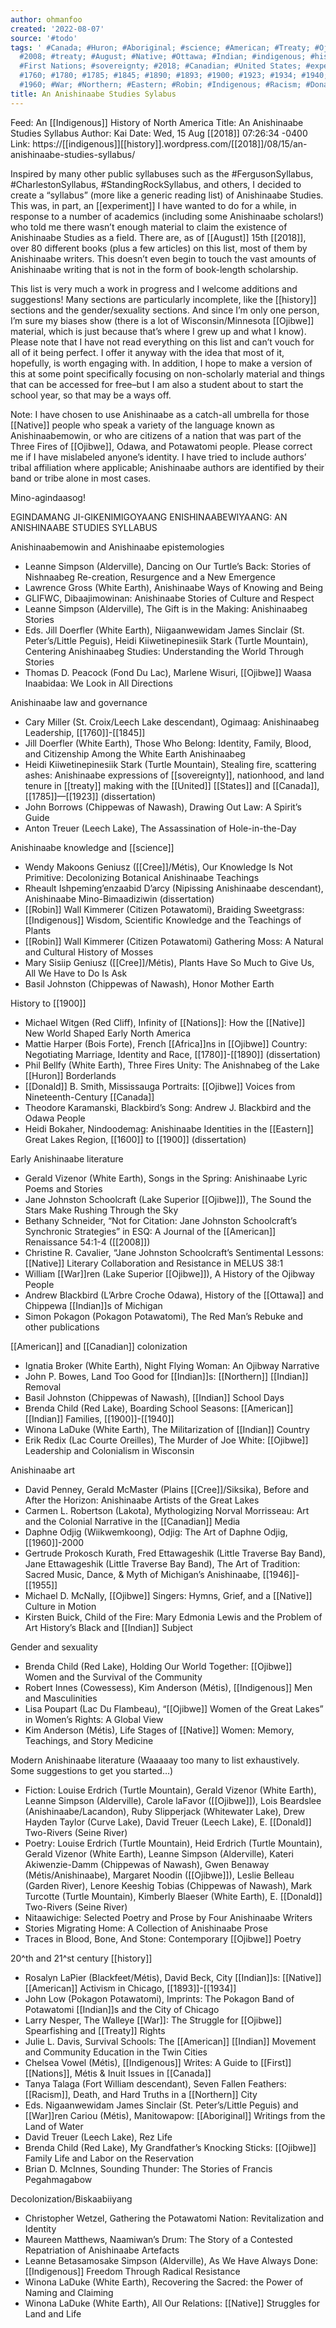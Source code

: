 ```yaml
---
author: ohmanfoo
created: '2022-08-07'
source: '#todo'
tags: ' #Canada; #Huron; #Aboriginal; #science; #American; #Treaty; #Ojibwe; #Cree;
  #2008; #treaty; #August; #Native; #Ottawa; #Indian; #indigenous; #history; #Africa;
  #First Nations; #sovereignty; #2018; #Canadian; #United States; #experiment; #1600;
  #1760; #1780; #1785; #1845; #1890; #1893; #1900; #1923; #1934; #1940; #1946; #1955;
  #1960; #War; #Northern; #Eastern; #Robin; #Indigenous; #Racism; #Donald; #;'
title: An Anishinaabe Studies Sylabus
---
```


Feed: An [[Indigenous]] History of North America
Title: An Anishinaabe Studies Syllabus
Author: Kai
Date: Wed, 15 Aug [[2018]] 07:26:34 -0400
Link: https://[[indigenous]][[history]].wordpress.com/[[2018]]/08/15/an-anishinaabe-studies-syllabus/
 
Inspired by many other public syllabuses such as the #FergusonSyllabus, 
#CharlestonSyllabus, #StandingRockSyllabus, and others, I decided to create a 
“syllabus” (more like a generic reading list) of Anishinaabe Studies. This was, 
in part, an [[experiment]] I have wanted to do for a while, in response to a number 
of academics (including some Anishinaabe scholars!) who told me there wasn’t 
enough material to claim the existence of Anishinaabe Studies as a field. There 
are, as of [[August]] 15th [[2018]], over 80 different books (plus a few articles) on 
this list, most of them by Anishinaabe writers. This doesn’t even begin to touch
the vast amounts of Anishinaabe writing that is not in the form of book-length 
scholarship.
 
This list is very much a work in progress and I welcome additions and 
suggestions! Many sections are particularly incomplete, like the [[history]] 
sections and the gender/sexuality sections. And since I’m only one person, I’m 
sure my biases show (there is a lot of Wisconsin/Minnesota [[Ojibwe]] material, 
which is just because that’s where I grew up and what I know). Please note that 
I have not read everything on this list and can’t vouch for all of it being 
perfect. I offer it anyway with the idea that most of it, hopefully, is worth 
engaging with. In addition, I hope to make a version of this at some point 
specifically focusing on non-scholarly material and things that can be accessed 
for free–but I am also a student about to start the school year, so that may be 
a ways off.
 
Note: I have chosen to use Anishinaabe as a catch-all umbrella for those [[Native]] 
people who speak a variety of the language known as Anishinaabemowin, or who are
citizens of a nation that was part of the Three Fires of [[Ojibwe]], Odawa, and 
Potawatomi people. Please correct me if I have mislabeled anyone’s identity. I 
have tried to include authors’ tribal affiliation where applicable; Anishinaabe 
authors are identified by their band or tribe alone in most cases.
 
Mino-agindaasog!
 
EGINDAMANG JI-GIKENIMIGOYAANG ENISHINAABEWIYAANG:
AN ANISHINAABE STUDIES SYLLABUS
 
Anishinaabemowin and Anishinaabe epistemologies
 
  * Leanne Simpson (Alderville), Dancing on Our Turtle’s Back: Stories of 
  Nishnaabeg Re-creation, Resurgence and a New Emergence
  * Lawrence Gross (White Earth), Anishinaabe Ways of Knowing and Being
  * GLIFWC, Dibaajimowinan: Anishinaabe Stories of Culture and Respect
  * Leanne Simpson (Alderville), The Gift is in the Making: Anishinaabeg Stories
  * Eds. Jill Doerfler (White Earth), Niigaanwewidam James Sinclair (St. 
  Peter’s/Little Peguis), Heidi Kiiwetinepinesiik Stark (Turtle Mountain), 
  Centering Anishinaabeg Studies: Understanding the World Through Stories
  * Thomas D. Peacock (Fond Du Lac), Marlene Wisuri, [[Ojibwe]] Waasa Inaabidaa: We 
  Look in All Directions
 
Anishinaabe law and governance
 
  * Cary Miller (St. Croix/Leech Lake descendant), Ogimaag: Anishinaabeg 
  Leadership, [[1760]]-[[1845]]
  * Jill Doerfler (White Earth), Those Who Belong: Identity, Family, Blood, and 
  Citizenship Among the White Earth Anishinaabeg
  * Heidi Kiiwetinepinesiik Stark (Turtle Mountain), Stealing fire, scattering 
  ashes: Anishinaabe expressions of [[sovereignty]], nationhood, and land tenure in 
  [[treaty]] making with the [[United]] [[States]] and [[Canada]], [[1785]]—[[1923]] (dissertation)
  * John Borrows (Chippewas of Nawash), Drawing Out Law: A Spirit’s Guide
  * Anton Treuer (Leech Lake), The Assassination of Hole-in-the-Day
 
Anishinaabe knowledge and [[science]] 
 
  * Wendy Makoons Geniusz ([[Cree]]/Métis), Our Knowledge Is Not Primitive: 
  Decolonizing Botanical Anishinaabe Teachings
  * Rheault Ishpeming’enzaabid D’arcy (Nipissing Anishinaabe descendant), 
  Anishinaabe Mino-Bimaadiziwin (dissertation)
  * [[Robin]] Wall Kimmerer (Citizen Potawatomi), Braiding Sweetgrass: [[Indigenous]] 
  Wisdom, Scientific Knowledge and the Teachings of Plants
  * [[Robin]] Wall Kimmerer (Citizen Potawatomi) Gathering Moss: A Natural and 
  Cultural History of Mosses
  * Mary Sisiip Geniusz ([[Cree]]/Métis), Plants Have So Much to Give Us, All We 
  Have to Do Is Ask
  * Basil Johnston (Chippewas of Nawash), Honor Mother Earth
 
History to [[1900]]
 
  * Michael Witgen (Red Cliff), Infinity of [[Nations]]: How the [[Native]] New World 
  Shaped Early North America
  * Mattie Harper (Bois Forte), French [[Africa]]ns in [[Ojibwe]] Country: Negotiating 
  Marriage, Identity and Race, [[1780]]-[[1890]] (dissertation)
  * Phil Bellfy (White Earth), Three Fires Unity: The Anishnabeg of the Lake 
  [[Huron]] Borderlands
  * [[Donald]] B. Smith, Mississauga Portraits: [[Ojibwe]] Voices from 
  Nineteenth-Century [[Canada]]
  * Theodore Karamanski, Blackbird’s Song: Andrew J. Blackbird and the Odawa 
  People
  * Heidi Bokaher, Nindoodemag: Anishinaabe Identities in the [[Eastern]] Great 
  Lakes Region, [[1600]] to [[1900]] (dissertation)
 
Early Anishinaabe literature
 
  * Gerald Vizenor (White Earth), Songs in the Spring: Anishinaabe Lyric Poems 
  and Stories
  * Jane Johnston Schoolcraft (Lake Superior [[Ojibwe]]), The Sound the Stars Make 
  Rushing Through the Sky
  * Bethany Schneider, “Not for Citation: Jane Johnston Schoolcraft’s Synchronic
  Strategies” in ESQ: A Journal of the [[American]] Renaissance 54:1-4 ([[2008]])
  * Christine R. Cavalier, “Jane Johnston Schoolcraft’s Sentimental Lessons: 
  [[Native]] Literary Collaboration and Resistance in MELUS 38:1
  * William [[War]]ren (Lake Superior [[Ojibwe]]), A History of the Ojibway People
  * Andrew Blackbird (L’Arbre Croche Odawa), History of the [[Ottawa]] and Chippewa 
  [[Indian]]s of Michigan
  * Simon Pokagon (Pokagon Potawatomi), The Red Man’s Rebuke and other 
  publications
 
[[American]] and [[Canadian]] colonization 
 
  * Ignatia Broker (White Earth), Night Flying Woman: An Ojibway Narrative
  * John P. Bowes, Land Too Good for [[Indian]]s: [[Northern]] [[Indian]] Removal
  * Basil Johnston (Chippewas of Nawash), [[Indian]] School Days
  * Brenda Child (Red Lake), Boarding School Seasons: [[American]] [[Indian]] Families, 
  [[1900]]-[[1940]]
  * Winona LaDuke (White Earth), The Militarization of [[Indian]] Country
  * Erik Redix (Lac Courte Oreilles), The Murder of Joe White: [[Ojibwe]] Leadership
  and Colonialism in Wisconsin
 
Anishinaabe art
 
  * David Penney, Gerald McMaster (Plains [[Cree]]/Siksika), Before and After the 
  Horizon: Anishinaabe Artists of the Great Lakes
  * Carmen L. Robertson (Lakota), Mythologizing Norval Morrisseau: Art and the 
  Colonial Narrative in the [[Canadian]] Media
  * Daphne Odjig (Wiikwemkoong), Odjig: The Art of Daphne Odjig, [[1960]]-2000
  * Gertrude Prokosch Kurath, Fred Ettawageshik (Little Traverse Bay Band), Jane
  Ettawageshik (Little Traverse Bay Band), The Art of Tradition: Sacred Music, 
  Dance, & Myth of Michigan’s Anishinaabe, [[1946]]-[[1955]]
  * Michael D. McNally, [[Ojibwe]] Singers: Hymns, Grief, and a [[Native]] Culture in 
  Motion
  * Kirsten Buick, Child of the Fire: Mary Edmonia Lewis and the Problem of Art 
  History’s Black and [[Indian]] Subject
 
Gender and sexuality
 
  * Brenda Child (Red Lake), Holding Our World Together: [[Ojibwe]] Women and the 
  Survival of the Community
  * Robert Innes (Cowessess), Kim Anderson (Métis), [[Indigenous]] Men and 
  Masculinities
  * Lisa Poupart (Lac Du Flambeau), “[[Ojibwe]] Women of the Great Lakes” in Women’s
  Rights: A Global View
  * Kim Anderson (Métis), Life Stages of [[Native]] Women: Memory, Teachings, and 
  Story Medicine
 
Modern Anishinaabe literature
(Waaaaay too many to list exhaustively. Some suggestions to get you started…)
 
  * Fiction: Louise Erdrich (Turtle Mountain), Gerald Vizenor (White Earth), 
  Leanne Simpson (Alderville), Carole laFavor ([[Ojibwe]]), Lois Beardslee 
  (Anishinaabe/Lacandon), Ruby Slipperjack (Whitewater Lake), Drew Hayden Taylor
  (Curve Lake), David Treuer (Leech Lake), E. [[Donald]] Two-Rivers (Seine River)
  * Poetry: Louise Erdrich (Turtle Mountain), Heid Erdrich (Turtle Mountain), 
  Gerald Vizenor (White Earth), Leanne Simpson (Alderville), Kateri 
  Akiwenzie-Damm (Chippewas of Nawash), Gwen Benaway (Métis/Anishinaabe), 
  Margaret Noodin ([[Ojibwe]]), Leslie Belleau (Garden River), Lenore Keeshig Tobias
  (Chippewas of Nawash), Mark Turcotte (Turtle Mountain), Kimberly Blaeser 
  (White Earth), E. [[Donald]] Two-Rivers (Seine River)
  * Nitaawichige: Selected Poetry and Prose by Four Anishinaabe Writers
  * Stories Migrating Home: A Collection of Anishinaabe Prose
  * Traces in Blood, Bone, And Stone: Contemporary [[Ojibwe]] Poetry
 
20^th and 21^st century [[history]]
 
  * Rosalyn LaPier (Blackfeet/Métis), David Beck, City [[Indian]]s: [[Native]] [[American]] 
  Activism in Chicago, [[1893]]-[[1934]]
  * John Low (Pokagon Potawatomi), Imprints: The Pokagon Band of Potawatomi 
  [[Indian]]s and the City of Chicago
  * Larry Nesper, The Walleye [[War]]: The Struggle for [[Ojibwe]] Spearfishing and 
  [[Treaty]] Rights
  * Julie L. Davis, Survival Schools: The [[American]] [[Indian]] Movement and Community
  Education in the Twin Cities
  * Chelsea Vowel (Métis), [[Indigenous]] Writes: A Guide to [[First]] [[Nations]], Métis & 
  Inuit Issues in [[Canada]]
  * Tanya Talaga (Fort William descendant), Seven Fallen Feathers: [[Racism]], 
  Death, and Hard Truths in a [[Northern]] City
  * Eds. Nigaanwewidam James Sinclair (St. Peter’s/Little Peguis) and [[War]]ren 
  Cariou (Métis), Manitowapow: [[Aboriginal]] Writings from the Land of Water
  * David Treuer (Leech Lake), Rez Life
  * Brenda Child (Red Lake), My Grandfather’s Knocking Sticks: [[Ojibwe]] Family 
  Life and Labor on the Reservation
  * Brian D. McInnes, Sounding Thunder: The Stories of Francis Pegahmagabow
 
Decolonization/Biskaabiiyang
 
  * Christopher Wetzel, Gathering the Potawatomi Nation: Revitalization and 
  Identity
  * Maureen Matthews, Naamiwan’s Drum: The Story of a Contested Repatriation of 
  Anishinaabe Artefacts
  * Leanne Betasamosake Simpson (Alderville), As We Have Always Done: [[Indigenous]]
  Freedom Through Radical Resistance
  * Winona LaDuke (White Earth), Recovering the Sacred: the Power of Naming and 
  Claiming
  * Winona LaDuke (White Earth), All Our Relations: [[Native]] Struggles for Land 
  and Life